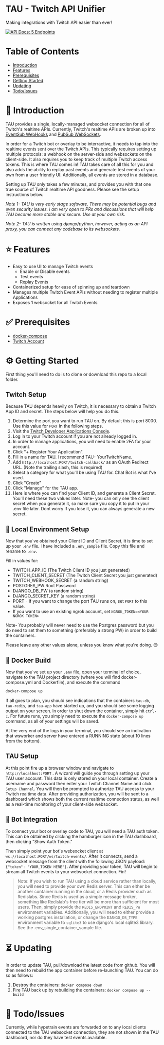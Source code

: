 # TAU - Twitch API Unifier

Making integrations with Twitch API easier than ever!

<!-- Badges Start -->
[![API Docs: 5 Endpoints](https://img.shields.io/static/v1?label=API%20Docs&message=5%20Endpoints&style=flat&color=rgb(43%2C123%2C209)&logo=data%3Aimage%2Fsvg%2Bxml%3Bbase64%2CPHN2ZyB3aWR0aD0iMTM0IiBoZWlnaHQ9IjEzNCIgeG1sbnM9Imh0dHA6Ly93d3cudzMub3JnLzIwMDAvc3ZnIiB4bWxuczp4bGluaz0iaHR0cDovL3d3dy53My5vcmcvMTk5OS94bGluayI%2BPGRlZnM%2BPGxpbmVhckdyYWRpZW50IHgxPSI1MCUiIHkxPSItMTQuMyUiIHgyPSI1MCUiIHkyPSIxMDAlIiBpZD0iYyI%2BPHN0b3Agc3RvcC1jb2xvcj0iI0ZGRiIgb2Zmc2V0PSIwJSIvPjxzdG9wIHN0b3AtY29sb3I9IiNGNEY0RjQiIG9mZnNldD0iMTAwJSIvPjwvbGluZWFyR3JhZGllbnQ%2BPGZpbHRlciB4PSItNS42JSIgeT0iLTQlIiB3aWR0aD0iMTExLjElIiBoZWlnaHQ9IjExMS4xJSIgZmlsdGVyVW5pdHM9Im9iamVjdEJvdW5kaW5nQm94IiBpZD0iYSI%2BPGZlT2Zmc2V0IGR5PSIyIiBpbj0iU291cmNlQWxwaGEiIHJlc3VsdD0ic2hhZG93T2Zmc2V0T3V0ZXIxIi8%2BPGZlR2F1c3NpYW5CbHVyIHN0ZERldmlhdGlvbj0iMiIgaW49InNoYWRvd09mZnNldE91dGVyMSIgcmVzdWx0PSJzaGFkb3dCbHVyT3V0ZXIxIi8%2BPGZlQ29sb3JNYXRyaXggdmFsdWVzPSIwIDAgMCAwIDAgMCAwIDAgMCAwIDAgMCAwIDAgMCAwIDAgMCAwLjUgMCIgaW49InNoYWRvd0JsdXJPdXRlcjEiLz48L2ZpbHRlcj48Y2lyY2xlIGlkPSJiIiBjeD0iNjMiIGN5PSI2MyIgcj0iNjMiLz48L2RlZnM%2BPGcgZmlsbD0ibm9uZSIgZmlsbC1ydWxlPSJldmVub2RkIj48ZyBmaWxsLXJ1bGU9Im5vbnplcm8iIHRyYW5zZm9ybT0idHJhbnNsYXRlKDQgMikiPjx1c2UgZmlsbD0iIzAwMCIgZmlsdGVyPSJ1cmwoI2EpIiB4bGluazpocmVmPSIjYiIvPjx1c2UgZmlsbD0idXJsKCNjKSIgeGxpbms6aHJlZj0iI2IiLz48L2c%2BPHBhdGggZD0iTTkwIDM1YTM4IDM4IDAgMDAtNDYgMG0yOCA2OGEzOCAzOCAwIDAwMzMtMzhjMC04LTMtMTYtNy0yMm0tMzYgNjBhMzggMzggMCAwMS0zMy0zOGMwLTggMy0xNiA3LTIyIiBzdHJva2U9IiMzNDNCRTUiIHN0cm9rZS13aWR0aD0iNC43IiBzdHJva2UtbGluZWNhcD0icm91bmQiLz48cGF0aCBkPSJNNTEgODVhMjYgMjYgMCAwMDMyIDBNNjMgMzljLTUgMS0xMCAzLTE0IDdhMjYgMjYgMCAwMC0zIDM0bTI1LTQxYzUgMSAxMCAzIDE0IDdhMjYgMjYgMCAwMTMgMzQiIHN0cm9rZT0iIzM0M0JFNSIgc3Ryb2tlLXdpZHRoPSI0LjciIHN0cm9rZS1saW5lY2FwPSJyb3VuZCIvPjwvZz48L3N2Zz4%3D)](https://spec.o3c.info/people/a3c039dc-9aa4-4409-85f7-12279964d845/public-specs/a04257b4-8f96-4cb2-814d-650c20b33546/documentation)
<!-- Badges End -->

# Table of Contents
- [Introduction](#Introduction)
- [Features](#Features)
- [Prerequisites](#Prerequisites)
- [Getting Started](#Getting-Started)
- [Updating](#Updating)
- [Todo/Issues](#Todo/Issues)

# :microphone: Introduction

TAU provides a single, locally-managed websocket connection for
all of Twitch's realtime APIs. Currently, Twitch's realtime
APIs are broken up into [EventSub WebHooks](https://dev.twitch.tv/docs/eventsub) and [PubSub WebSockets](https://dev.twitch.tv/docs/pubsub).

In order for a Twitch bot or overlay to be interractive, it needs to tap into the realtime events sent over the Twitch APIs. This typically requires setting up multiple protocols: a webhook on the server-side and websockets on the client-side. It also requires you to keep track of multiple Twitch access tokens. This is where TAU comes in! TAU takes care of all
this for you and also adds the ability to replay past events and generate
test events of your own from a user friendly UI. Additionally, all events are stored in a
database.

Setting up TAU only takes a few minutes, and provides you with that
one true source of Twitch realtime API goodness. Please see the
setup instructions below.

_Note 1- TAU is very early stage software. There may be potential bugs
and even security issues. I am very open to PRs and discussions that
will help TAU become more stable and secure. Use at your own risk._

_Note 2- TAU is written using django/python, however, acting as an
API proxy, you can connect any codebase to its websockets._

 # :star: Features

- Easy to use UI to manage Twitch events
  - Enable or Disable events
  - Test events
  - Replay Events
- Containerized setup for ease of spinning up and teardown
- Manages multiple Twitch Event APIs without needing to register multiple Applications
- Exposes 1 websocket for all Twitch Events

# :white_check_mark: Prerequisites

- [docker-compose](https://docs.docker.com/compose/install/)
- [Twitch Account](https://twitch.tv)

# :gear: Getting Started

First thing you'll need to do is to clone or download this repo to a local folder.

## Twitch Setup
Because TAU depends heavily on Twitch, it is necessary to obtain a Twitch App ID and
secret. The steps below will help you do this.

1. Determine the port you want to run TAU on.  By default this is port 8000.  Use this value for `PORT` in the following steps.
1. Visit the [Twitch Developer Applications Console](https://dev.twitch.tv/console/apps).
2. Log in to your Twitch account if you are not already logged in.
3. In order to manage applications, you will need to enable 2FA for your account.
4. Click "+ Register Your Application".
5. Fill in a name for TAU. I recommend TAU- YourTwitchName.
6. Add `http://localhost:PORT/twitch-callback/` as an OAuth Redirect URL. (Note the trailing slash, this is required)
7. Select a category for what you'll be using TAU for. Chat Bot is what I've used.
8. Click "Create"
9. Click "Manage" for the TAU app.
10. Here is where you can find your Client ID, and generate a Client Secret. You'll need these two values later. Note- you can only see the client secret when you generate it, so make sure you copy it to put in your .env file later. Dont worry if you lose it, you can always generate a new secret.

## :house_with_garden: Local Environment Setup
Now that you've obtained your Client ID and Client Secret, it is time to set up your `.env` file. I have included a `.env_sample` file. Copy this file and rename to `.env`.

Fill in values for:
- TWITCH_APP_ID (The Twitch Client ID you just generated)
- TWITCH_CLIENT_SECRET (The Twitch Client Secret you just generated)
- TWITCH_WEBHOOK_SECRET (a random string)
- POSTGRES_PW Root Password
- DJANGO_DB_PW (a random string)
- DJANGO_SECRET_KEY (a random string)
- PORT - If you want to change the port TAU runs on, set `PORT` to this value.
- If you want to use an existing ngrok account, set `NGROK_TOKEN=<YOUR NGROK TOKEN>`

Note- You probably will never need to use the Postgres password but you do need to set them to something (preferably a strong PW) in order to build the containers. 

Please leave any other values alone, unless you know what you're doing. 😊

## :whale: Docker Build
Now that you've set up your `.env` file, open your terminal of choice, navigate to the TAU project directory (where you will find docker-compose.yml and Dockerfile), and execute the command

```bash
docker-compose up
```

If all goes to plan, you should see indications that the containers `tau-db`, `tau-redis`, and `tau-app` have started up, and you should see some logging output on your screen. In order to shut down the container, simply hit `ctrl-c`.  For future runs, you simply need to execute the `docker-compose up` command, as all of your settings will be saved.

At the very end of the logs in your terminal, you should see an indication that wsworker and server have entered a RUNNING state (about 10 lines from the bottom). 

## TAU Setup 
At this point fire up a browser window and navigate to `http://localhost:PORT` . A wizard will guide you through setting up your TAU user account. This data is only stored on your local container. Create a username and password then enter your Twitch Channel Name and click `Setup Channel`. You will then be prompted to authorize TAU access to your Twitch realtime data. After providing authorization, you will be sent to a dashboard which shows both the current realtime connection status, as well as a real-time monitoring of your client-side websocket.

## :robot: Bot Integration
To connect your bot or overlay code to TAU, you will need a TAU auth token. This can be obtained by clicking the hamburger icon in the TAU dashboard, then clicking "Show Auth Token."

Then simply point your bot's websocket client at `ws://localhost:PORT/ws/twitch-events/`.  After it connects, send a websocket message from the client with the following JSON payload: `{"token": "YOUR_TOKEN HERE"}`.  After providing your token, TAU will begin to stream all Twitch events to your websocket connection.  Fin!

>Note: If you wish to run TAU using a cloud service rather than locally, you will need to provide your own Redis server.  This can either be another container running in the cloud, or a Redis provider such as Redislabs.  Since Redis is used as a simple message broker, something like Redislab's free tier will be more than sufficient for most users.  Then, simply provide the `REDIS_ENDPOINT` and `REDIS_PW` environment variables.  Additionally, you will need to either provide a working postgres installation, or change the `DJANGO_DB_TYPE` environment variable to `sqlite3` to use django's local sqlite3 library.  See the .env_single_container_sample file.

# :hourglass_flowing_sand: Updating

In order to update TAU, pull/download the latest code from github. You will then need to rebuild the app container before re-launching TAU.  You can do so as follows:

1. Destroy the containers: `docker compose down`
2. Fire TAU back up by rebuilding the containers: `docker compose up --build`

# :thought_balloon: Todo/Issues

Currently, while hypetrain events are forwarded on to any local clients connected to the TAU websocket connection, they are not shown in the TAU dashboard, nor do they have test events available.
